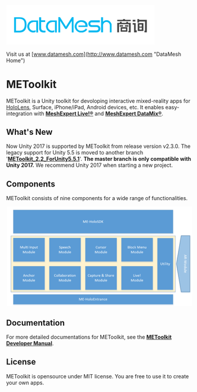 
<img src="https://github.com/DataMesh-OpenSource/MeshExpert-Live/blob/master/resources/datamesh.png" width="400">

   Visit us at [www.datamesh.com](http://www.datamesh.com "DataMesh Home")
                    
# METoolkit

METoolkit is a Unity toolkit for devoloping interactive mixed-reality apps for [HoloLens](https://www.microsoft.com/en-us/hololens "HoloLens Home"), Surface, iPhone/iPad, Android devices, etc. It enables easy-integration with [**MeshExpert Live!&reg;**](https://www.datamesh.com/solution/meshexpert-live "MeshExpert Live!") and [**MeshExpert DataMix&reg;**](https://www.datamesh.com/solution/meshexpert-datamix "MeshExpert DataMix").

## What's New

Now Unity 2017 is supported by METoolkit from release version v2.3.0. The legacy support for Unity 5.5 is moved to another branch '**[METoolkit_2.2_ForUnity5.5.1](https://github.com/DataMesh-OpenSource/METoolkit/tree/METoolkit_2.2_ForUnity5.5.1)**'. **The master branch is only compatible with Unity 2017.** We recommend Unity 2017 when starting a new project.

## Components

METoolkit consists of nine components for a wide range of functionalities.

<p align="center">
<img src="https://github.com/DataMesh-OpenSource/MeshExpert-Live/blob/master/resources/METoolkit-Structure.png" width="500">
</p>

## Documentation

For more detailed documentations for METoolkit, see the [**METoolkit Developer Manual**](http://docs.datamesh.com/projects/me-live/en/latest/METoolkit-overview/).

## License

METoolkit is opensource under MIT license. You are free to use it to create your own apps.
